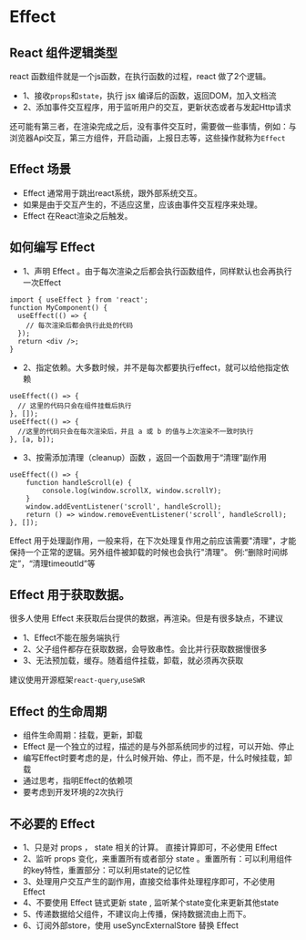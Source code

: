 # Effect

## React 组件逻辑类型

react 函数组件就是一个js函数，在执行函数的过程，react 做了2个逻辑。

- 1、接收`props`和`state`，执行 jsx 编译后的函数，返回DOM，加入文档流
- 2、添加事件交互程序，用于监听用户的交互，更新状态或者与发起Http请求

还可能有第三者，在渲染完成之后，没有事件交互时，需要做一些事情，例如：与浏览器Api交互，第三方组件，开启动画，上报日志等，这些操作就称为`Effect`

## Effect 场景

- Effect 通常用于跳出react系统，跟外部系统交互。
- 如果是由于交互产生的，不适应这里，应该由事件交互程序来处理。
- Effect 在React渲染之后触发。

## 如何编写 Effect

- 1、声明 Effect 。由于每次渲染之后都会执行函数组件，同样默认也会再执行一次Effect

```
import { useEffect } from 'react';
function MyComponent() {
  useEffect(() => {
    // 每次渲染后都会执行此处的代码
  });
  return <div />;
}
```

- 2、指定依赖。大多数时候，并不是每次都要执行effect，就可以给他指定依赖

```
useEffect(() => {
  // 这里的代码只会在组件挂载后执行
}, []);
useEffect(() => {
  //这里的代码只会在每次渲染后，并且 a 或 b 的值与上次渲染不一致时执行
}, [a, b]);
```

- 3、按需添加清理（cleanup）函数 ，返回一个函数用于“清理”副作用

```
useEffect(() => {
    function handleScroll(e) {
        console.log(window.scrollX, window.scrollY);
    }
    window.addEventListener('scroll', handleScroll);
    return () => window.removeEventListener('scroll', handleScroll);
}, []);
```

Effect 用于处理副作用，一般来将，在下次处理复作用之前应该需要"清理"，才能保持一个正常的逻辑。另外组件被卸载的时候也会执行"清理"。 例:“删除时间绑定”，“清理timeoutId”等

## Effect 用于获取数据。

很多人使用 Effect 来获取后台提供的数据，再渲染。但是有很多缺点，不建议

- 1、Effect不能在服务端执行
- 2、父子组件都存在获取数据，会导致串性。会比并行获取数据慢很多
- 3、无法预加载，缓存。随着组件挂载，卸载，就必须再次获取

建议使用开源框架`react-query`,`useSWR`

## Effect 的生命周期

- 组件生命周期：挂载，更新，卸载
- Effect 是一个独立的过程，描述的是与外部系统同步的过程，可以开始、停止
- 编写Effect时要考虑的是，什么时候开始、停止，而不是，什么时候挂载，卸载
- 通过思考，指明Effect的依赖项
- 要考虑到开发环境的2次执行

## 不必要的 Effect

- 1、只是对 props ， state 相关的计算。 直接计算即可，不必使用 Effect
- 2、监听 props 变化，来重置所有或者部分 state 。重置所有：可以利用组件的key特性，重置部分：可以利用state的记忆性
- 3、处理用户交互产生的副作用，直接交给事件处理程序即可，不必使用 Effect
- 4、不要使用 Effect 链式更新 state , 监听某个state变化来更新其他state
- 5、传递数据给父组件，不建议向上传播，保持数据流由上而下。
- 6、订阅外部store，使用 useSyncExternalStore 替换 Effect
